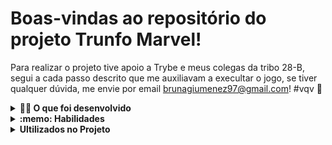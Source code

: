 # Boas-vindas ao repositório do projeto Trunfo Marvel!
Para realizar o projeto tive apoio a Trybe e meus colegas da tribo 28-B, segui a cada passo descrito que me auxiliavam a execultar o jogo, se tiver qualquer dúvida, me envie por email brunagiumenez97@gmail.com! #vqv 🚀

<details>
  <summary><strong>👨‍💻 O que foi desenvolvido</strong></summary><br />

  Neste projeto foi desenvolver um jogo no estilo Super Trunfo! Ao utilizar essa aplicação uma pessoa usuária é capaz de:

  * Criar um baralho com o tema livre;

  * Adicionar e remover uma carta do baralho;

  * Visualizar todas as cartas que foram adicionadas ao baralho;

</details>
<details>
  <summary><strong>:memo: Habilidades</strong></summary><br />

  Neste projeto, coloco as seguintes habilidades em práticas:

  * Ler o estado de um componente e usá-lo para alterar o que exibimos no browser

  * Inicializar um componente, dando a ele um estado pré-definido.

  * Atualizar o estado de um componente

  * Capturar eventos utilizando a sintaxe do React

  * Criar formulários utilizando sintaxe JSX com as tags: `input`, `textarea`, `select`, `form`, `checkbox`

  * Transmitir informações de componentes filhos para componentes pais via callbacks
</details>
<details>
  <summary><strong>Ultilizados no Projeto</strong></summary><br />

  Neste projeto, foi ultilizado as seguintes ferramentas:

  * React, JavaScript, HTML5 e CSS3.

</details>